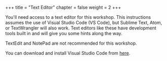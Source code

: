 +++
title = "Text Editor"
chapter = false
weight = 2
+++

You'll need access to a text editor for this workshop. This instructions assumes the use of Visual Studio Code (VS Code), but Sublime Text, Atom, or TextWrangler will also work. Text editors like these have development tools built in and will give you some hints along the way.

TextEdit and NotePad are not recommended for this workshop.

You can download and install Visual Studio Code from [here](https://code.visualstudio.com/download).